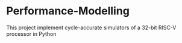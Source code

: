# Performance-Modelling
This project implement cycle-accurate simulators of a 32-bit RISC-V processor in Python
